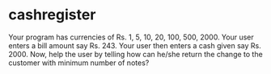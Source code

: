 # cashregister


Your program has currencies of Rs. 1, 5, 10, 20, 100, 500, 2000.
Your user enters a bill amount say Rs. 243.
Your user then enters a cash given say Rs. 2000.
Now, help the user by telling how can he/she return the change to the customer with minimum number of notes? 

